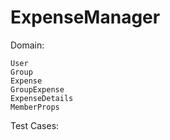 ExpenseManager
==============

Domain:

    User
    Group
    Expense
    GroupExpense
    ExpenseDetails
    MemberProps


Test Cases:

